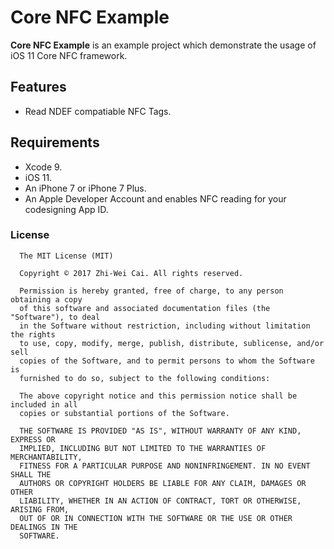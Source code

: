 # Core NFC Example

**Core NFC Example** is an example project which demonstrate the usage of iOS 11 Core NFC framework.

## Features

- Read NDEF compatiable NFC Tags.

## Requirements

- Xcode 9.
- iOS 11.
- An iPhone 7 or iPhone 7 Plus.
- An Apple Developer Account and enables NFC reading for your codesigning App ID.

### License

```
  The MIT License (MIT)

  Copyright © 2017 Zhi-Wei Cai. All rights reserved.

  Permission is hereby granted, free of charge, to any person obtaining a copy
  of this software and associated documentation files (the "Software"), to deal
  in the Software without restriction, including without limitation the rights
  to use, copy, modify, merge, publish, distribute, sublicense, and/or sell
  copies of the Software, and to permit persons to whom the Software is
  furnished to do so, subject to the following conditions:

  The above copyright notice and this permission notice shall be included in all
  copies or substantial portions of the Software.

  THE SOFTWARE IS PROVIDED "AS IS", WITHOUT WARRANTY OF ANY KIND, EXPRESS OR
  IMPLIED, INCLUDING BUT NOT LIMITED TO THE WARRANTIES OF MERCHANTABILITY,
  FITNESS FOR A PARTICULAR PURPOSE AND NONINFRINGEMENT. IN NO EVENT SHALL THE
  AUTHORS OR COPYRIGHT HOLDERS BE LIABLE FOR ANY CLAIM, DAMAGES OR OTHER
  LIABILITY, WHETHER IN AN ACTION OF CONTRACT, TORT OR OTHERWISE, ARISING FROM,
  OUT OF OR IN CONNECTION WITH THE SOFTWARE OR THE USE OR OTHER DEALINGS IN THE
  SOFTWARE.
```
